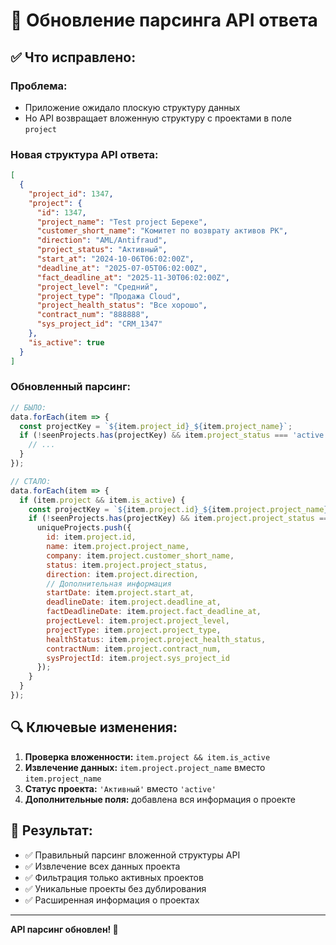 # 🔄 Обновление парсинга API ответа

## ✅ **Что исправлено:**

### **Проблема:**
- Приложение ожидало плоскую структуру данных
- Но API возвращает вложенную структуру с проектами в поле `project`

### **Новая структура API ответа:**
```json
[
  {
    "project_id": 1347,
    "project": {
      "id": 1347,
      "project_name": "Test project Береке",
      "customer_short_name": "Комитет по возврату активов РК",
      "direction": "AML/Antifraud",
      "project_status": "Активный",
      "start_at": "2024-10-06T06:02:00Z",
      "deadline_at": "2025-07-05T06:02:00Z",
      "fact_deadline_at": "2025-11-30T06:02:00Z",
      "project_level": "Средний",
      "project_type": "Продажа Cloud",
      "project_health_status": "Все хорошо",
      "contract_num": "888888",
      "sys_project_id": "CRM_1347"
    },
    "is_active": true
  }
]
```

### **Обновленный парсинг:**
```javascript
// БЫЛО:
data.forEach(item => {
  const projectKey = `${item.project_id}_${item.project_name}`;
  if (!seenProjects.has(projectKey) && item.project_status === 'active') {
    // ...
  }
});

// СТАЛО:
data.forEach(item => {
  if (item.project && item.is_active) {
    const projectKey = `${item.project.id}_${item.project.project_name}`;
    if (!seenProjects.has(projectKey) && item.project.project_status === 'Активный') {
      uniqueProjects.push({
        id: item.project.id,
        name: item.project.project_name,
        company: item.project.customer_short_name,
        status: item.project.project_status,
        direction: item.project.direction,
        // Дополнительная информация
        startDate: item.project.start_at,
        deadlineDate: item.project.deadline_at,
        factDeadlineDate: item.project.fact_deadline_at,
        projectLevel: item.project.project_level,
        projectType: item.project.project_type,
        healthStatus: item.project.project_health_status,
        contractNum: item.project.contract_num,
        sysProjectId: item.project.sys_project_id
      });
    }
  }
});
```

## 🔍 **Ключевые изменения:**

1. **Проверка вложенности:** `item.project && item.is_active`
2. **Извлечение данных:** `item.project.project_name` вместо `item.project_name`
3. **Статус проекта:** `'Активный'` вместо `'active'`
4. **Дополнительные поля:** добавлена вся информация о проекте

## 🚀 **Результат:**

- ✅ Правильный парсинг вложенной структуры API
- ✅ Извлечение всех данных проекта
- ✅ Фильтрация только активных проектов
- ✅ Уникальные проекты без дублирования
- ✅ Расширенная информация о проектах

---

**API парсинг обновлен! 🎉**
